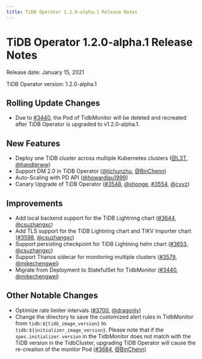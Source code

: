 ```yaml
---
title: TiDB Operator 1.2.0-alpha.1 Release Notes
---
```


# TiDB Operator 1.2.0-alpha.1 Release Notes

Release date: January 15, 2021

TiDB Operator version: 1.2.0-alpha.1

## Rolling Update Changes

- Due to [#3440](https://github.com/pingcap/tidb-operator/pull/3440), the Pod of TidbMonitor will be deleted and recreated after TiDB Operator is upgraded to v1.2.0-alpha.1.

## New Features

- Deploy one TiDB cluster across multiple Kubernetes clusters ([@L3T](https://github.com/L3T), [@handlerww](https://github.com/handlerww))
- Support DM 2.0 in TiDB Operator ([@lichunzhu](https://github.com/lichunzhu), [@BinChenn](https://github.com/BinChenn))
- Auto-Scaling with PD API ([@howardlau1999](https://github.com/howardlau1999))
- Canary Upgrade of TiDB Operator ([#3548](https://github.com/pingcap/tidb-operator/pull/3548), [@shonge](https://github.com/shonge), [#3554](https://github.com/pingcap/tidb-operator/pull/3554), [@cvvz](https://github.com/cvvz))

## Improvements

- Add local backend support for the TiDB Lightning chart ([#3644](https://github.com/pingcap/tidb-operator/pull/3644), [@csuzhangxc](https://github.com/csuzhangxc))
- Add TLS support for the TiDB Lightning chart and TiKV Importer chart ([#3598](https://github.com/pingcap/tidb-operator/pull/3598), [@csuzhangxc](https://github.com/csuzhangxc))
- Support persisting checkpoint for TiDB Lightning helm chart ([#3653](https://github.com/pingcap/tidb-operator/pull/3653), [@csuzhangxc](https://github.com/csuzhangxc))
- Support Thanos sidecar for monitoring multiple clusters ([#3579](https://github.com/pingcap/tidb-operator/pull/3579), [@mikechengwei](https://github.com/mikechengwei))
- Migrate from Deployment to StatefulSet for TidbMonitor ([#3440](https://github.com/pingcap/tidb-operator/pull/3440), [@mikechengwei](https://github.com/mikechengwei))

## Other Notable Changes

- Optimize rate limiter intervals ([#3700](https://github.com/pingcap/tidb-operator/pull/3700), [@dragonly](https://github.com/dragonly))
- Change the directory to save the customized alert rules in TidbMonitor from `tidb:${tidb_image_version}` to `tidb:${initializer_image_version}`. Please note that if the `spec.initializer.version` in the TidbMonitor does not match with the TiDB version in the TidbCluster, upgrading TiDB Operator will cause the re-creation of the monitor Pod ([#3684](https://github.com/pingcap/tidb-operator/pull/3684), [@BinChenn](https://github.com/BinChenn))

